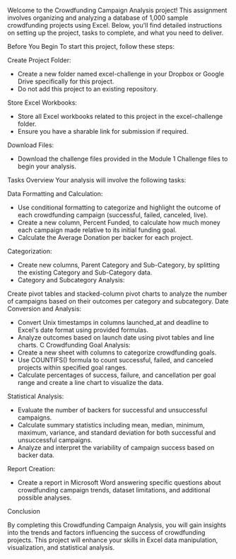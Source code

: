 Welcome to the Crowdfunding Campaign Analysis project! This assignment involves organizing and analyzing a database of 1,000 sample crowdfunding projects using Excel. Below, you'll find detailed instructions on setting up the project, tasks to complete, and what you need to deliver.

Before You Begin
To start this project, follow these steps:

Create Project Folder:
- Create a new folder named excel-challenge in your Dropbox or Google Drive specifically for this project.
- Do not add this project to an existing repository.

Store Excel Workbooks:
- Store all Excel workbooks related to this project in the excel-challenge folder.
- Ensure you have a sharable link for submission if required.

Download Files:
- Download the challenge files provided in the Module 1 Challenge files to begin your analysis.

Tasks Overview
Your analysis will involve the following tasks:

Data Formatting and Calculation:
- Use conditional formatting to categorize and highlight the outcome of each crowdfunding campaign (successful, failed, canceled, live).
- Create a new column, Percent Funded, to calculate how much money each campaign made relative to its initial funding goal.
- Calculate the Average Donation per backer for each project.

Categorization:
- Create new columns, Parent Category and Sub-Category, by splitting the existing Category and Sub-Category data.
- Category and Subcategory Analysis:

Create pivot tables and stacked-column pivot charts to analyze the number of campaigns based on their outcomes per category and subcategory.
Date Conversion and Analysis:
- Convert Unix timestamps in columns launched_at and deadline to Excel's date format using provided formulas.
- Analyze outcomes based on launch date using pivot tables and line charts.
C
Crowdfunding Goal Analysis:
- Create a new sheet with columns to categorize crowdfunding goals.
- Use COUNTIFS() formula to count successful, failed, and canceled projects within specified goal ranges.
- Calculate percentages of success, failure, and cancellation per goal range and create a line chart to visualize the data.

Statistical Analysis:
- Evaluate the number of backers for successful and unsuccessful campaigns.
- Calculate summary statistics including mean, median, minimum, maximum, variance, and standard deviation for both successful and unsuccessful campaigns.
- Analyze and interpret the variability of campaign success based on backer data.

Report Creation:
- Create a report in Microsoft Word answering specific questions about crowdfunding campaign trends, dataset limitations, and additional possible analyses.

Conclusion

By completing this Crowdfunding Campaign Analysis, you will gain insights into the trends and factors influencing the success of crowdfunding projects. This project will enhance your skills in Excel data manipulation, visualization, and statistical analysis.
